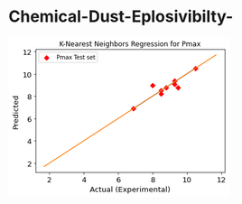 # Chemical-Dust-Eplosivibilty-
![crossVal](https://github.com/Mbazlami/Chemical-Dust-Eplosivibilty-/blob/main/download.png)
